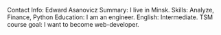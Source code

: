 Contact Info: Edward Asanovicz
Summary: I live in Minsk.
Skills: Analyze, Finance, Python
Education: I am an engineer.
English: Intermediate.
TSM course goal: I want to become web-developer.